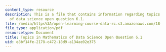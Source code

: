 ```yaml
---
content_type: resource
description: This is a file that contains information regarding topics in mathematics
  of data science open question 6.1.
file: /media/https%3A/open-learning-course-data-rc.s3.amazonaws.com/18-s096-topics-in-mathematics-of-data-science-fall-2015/e8bf14fe2178c47218d9a134ae02e375_MIT18_S096F15_Open6.1.pdf
file_type: application/pdf
resourcetype: Document
title: Topics in Mathematics of Data Science Open Question 6.1
uid: e8bf14fe-2178-c472-18d9-a134ae02e375
---
```

